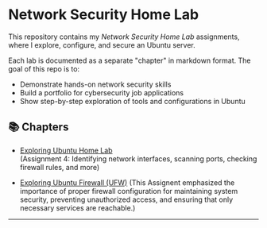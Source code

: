 # Network Security Home Lab

This repository contains my *Network Security Home Lab* assignments, where I explore, configure, and secure an Ubuntu server.  

Each lab is documented as a separate "chapter" in markdown format. The goal of this repo is to:
- Demonstrate hands-on network security skills
- Build a portfolio for cybersecurity job applications
- Show step-by-step exploration of tools and configurations in Ubuntu

## 📚 Chapters
- [Exploring Ubuntu Home Lab](Exploring_Ubuntu_Home_Lab.md)  
(Assignment 4: Identifying network interfaces, scanning ports, checking firewall rules, and more)

- [Exploring Ubuntu Firewall (UFW)](Exploring_Ubuntu_Firewall_(UFW).md)
  (This Assignent emphasized the importance of proper firewall configuration for maintaining system security, preventing unauthorized access, and ensuring that only necessary services are reachable.)

---
